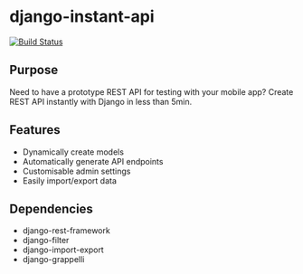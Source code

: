 django-instant-api
======================
[![Build Status](https://secure.travis-ci.org/geeknam/django-instant-api.png?branch=master)](http://travis-ci.org/geeknam/django-instant-api)

Purpose
----------
Need to have a prototype REST API for testing with your mobile app?
Create REST API instantly with Django in less than 5min.


Features
------------
* Dynamically create models
* Automatically generate API endpoints
* Customisable admin settings
* Easily import/export data


Dependencies
----------------
* django-rest-framework
* django-filter
* django-import-export
* django-grappelli